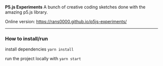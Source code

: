 **P5.js Experiments**
A bunch of creative coding sketches done with the amazing p5.js library.

Online version: https://rans0000.github.io/p5js-experiments/

---

### How to install/run

install dependencies
`yarn install`

run the project locally with
`yarn start`

